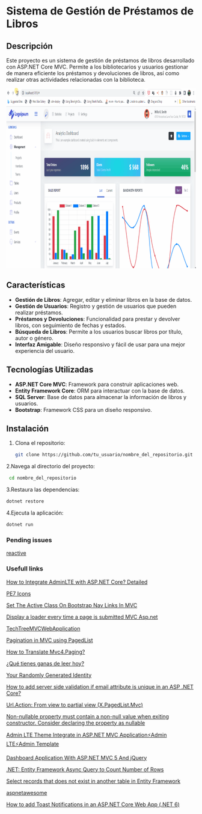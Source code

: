 # Sistema de Gestión de Préstamos de Libros

## Descripción

Este proyecto es un sistema de gestión de préstamos de libros desarrollado con ASP.NET Core MVC. Permite a los bibliotecarios y usuarios gestionar de manera eficiente los préstamos y devoluciones de libros, así como realizar otras actividades relacionadas con la biblioteca.

<img src="images/Resume.gif" alt="Logo" width="840" height="480">

## Características

- **Gestión de Libros**: Agregar, editar y eliminar libros en la base de datos.
- **Gestión de Usuarios**: Registro y gestión de usuarios que pueden realizar préstamos.
- **Préstamos y Devoluciones**: Funcionalidad para prestar y devolver libros, con seguimiento de fechas y estados.
- **Búsqueda de Libros**: Permite a los usuarios buscar libros por título, autor o género.
- **Interfaz Amigable**: Diseño responsivo y fácil de usar para una mejor experiencia del usuario.

## Tecnologías Utilizadas

- **ASP.NET Core MVC**: Framework para construir aplicaciones web.
- **Entity Framework Core**: ORM para interactuar con la base de datos.
- **SQL Server**: Base de datos para almacenar la información de libros y usuarios.
- **Bootstrap**: Framework CSS para un diseño responsivo.

## Instalación

1. Clona el repositorio:
   ```bash
   git clone https://github.com/tu_usuario/nombre_del_repositorio.git
   ```

2.Navega al directorio del proyecto:

  ```bash
   cd nombre_del_repositorio
   ```
3.Restaura las dependencias:

   ```bash
   dotnet restore
   ```
4.Ejecuta la aplicación:

   ```bash
   dotnet run
   ```

### Pending issues

[reactive](https://github.com/dotnet/reactive)

### Usefull links

[How to Integrate AdminLTE with ASP.NET Core? Detailed](https://codewithmukesh.com/blog/integrating-adminlte-with-aspnet-core/)

[PE7 Icons](https://coderthemes.com/uplon/layouts/vertical/icons-pe7.html)

[Set The Active Class On Bootstrap Nav Links In MVC](https://www.clintmcmahon.com/set-the-active-class-on-bootstrap-nav-links-in-mvc/)

[Display a loader every time a page is submitted MVC Asp.net](https://stackoverflow.com/questions/56973776/display-a-loader-every-time-a-page-is-submitted-mvc-asp-net)

[TechTreeMVCWebApplication](https://github.com/GavinLonDigital/TechTreeMVCWebApplication/tree/main)

[Pagination in MVC using PagedList](https://www.dotnetxp.com/pagination-in-mvc/)

[How to Translate Mvc4.Paging?](https://stackoverflow.com/questions/43924064/how-to-translate-mvc4-paging)

[¿Qué tienes ganas de leer hoy?](https://libros.eco/generos-literarios/)

[Your Randomly Generated Identity](https://www.fakenamegenerator.com/gen-random-sp-sp.php)

[How to add server side validation if email attribute is unique in an ASP .NET Core?](https://stackoverflow.com/questions/74766946/how-to-add-server-side-validation-if-email-attribute-is-unique-in-an-asp-net-co)

[Url.Action: From view to partial view (X.PagedList.Mvc)](https://our.umbraco.com/forum/extending-umbraco-and-using-the-api/88538-xpagedlist-from-view-to-partial-view)

[Non-nullable property must contain a non-null value when exiting constructor. Consider declaring the property as nullable](https://stackoverflow.com/questions/67505347/non-nullable-property-must-contain-a-non-null-value-when-exiting-constructor-co)

[Admin LTE Theme Integrate in ASP.NET MVC Application⚡Admin LTE⚡Admin Template](https://www.youtube.com/watch?v=3Y5U732Rlpc)

[Dashboard Application With ASP.NET MVC 5 And jQuery](https://www.c-sharpcorner.com/article/dashboard-application-with-asp-net-mvc-5-and-jquery/)

[.NET: Entity Framework Async Query to Count Number of Rows](https://www.codelocker.net/p/338/dotnet-entity-framework-async-query-to-count-number-of-rows/)

[Select records that does not exist in another table in Entity Framework](https://stackoverflow.com/questions/21766856/select-records-that-does-not-exist-in-another-table-in-entity-framework)

[aspnetawesome](https://demo.aspnetawesome.com/)

[How to add Toast Notifications in an ASP.NET Core Web App (.NET 6)](https://blog.christian-schou.dk/toast-notifications-in-an-asp-net-core-web-app/)

